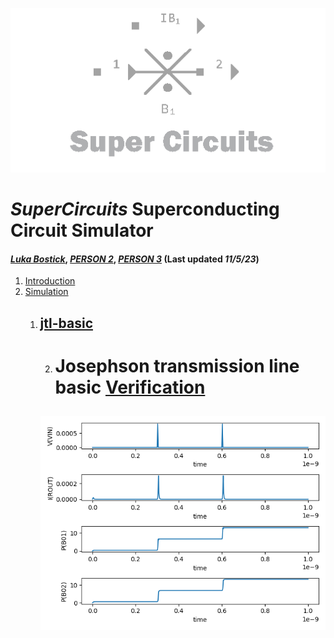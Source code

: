 ![](/img/external_image.png)

# *SuperCircuits* Superconducting Circuit Simulator
#### *[Luka Bostick](https:/ithub.com/LukaBostick)*, *[PERSON 2](https://thub.com/Person2)*, *[PERSON 3](https:/g/hub.com/Person3)* (Last updated *11/5/23*)

1. [Introduction](/OpenCircuits/README.md)
2. [Simulation](###Simulation)
    1. [jtl-basic](/imulation/jtl_basic.md)
        ---
        2.  # Josephson transmission line basic  [Verification](/imulation/jtl-basic-verification.md) 
        ![](/img/ex_jtl_basic_figure.png)
        ---